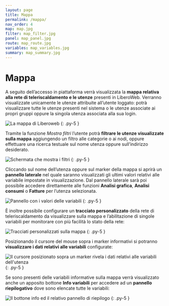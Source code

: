 ```yaml
---
layout: page
title: Mappa
permalink: /mappa/
nav_order: 4
map: map.jpg
filter: map_filter.jpg
panel: map_panel.jpg
route: map_route.jpg
variables: map_variables.jpg
summary: map_summary.jpg
---
```


# Mappa

A seguito dell’accesso in piattaforma verrà visualizzata la **mappa relativa alla rete di teleriscaldamento e le utenze** presenti in LiberoWeb.
Verranno visualizzate unicamente le utenze attribuite all’utente loggato: potrà visualizzare tutte le utenze presenti nel sistema o le utenze associate ai propri gruppi oppure la singola utenza associata alla sua login.

![La mappa di Liberoweb](/assets/images/{{page.map}})
{: .py-5 }

Tramite la funzione *Mostra filtri* l’utente potrà **filtrare le utenze visualizzate sulla mappa** aggiungendo un filtro alle categorie o ai nodi,  oppure effettuare una ricerca testuale sul nome utenza oppure sull’indirizzo desiderato.

![Schermata che mostra i filtri](/assets/images/{{page.filter}})
{: .py-5 }

Cliccando sul nome dell’utenza oppure sul marker della mappa si aprirà un **pannello laterale** nel quale saranno visualizzati gli ultimi valori relativi alle variabile impostate in visualizzazione.
Dal pannello laterale sarà poi possibile accedere direttamente alle funzioni **Analisi grafica**, **Analisi consumi** o **Fatture** per l’utenza selezionata.

![Pannello con i valori delle variabili](/assets/images/{{page.panel}})
{: .py-5 }

È inoltre possibile configurare un **tracciato personalizzato** della rete di teleriscaldamento da visualizzare sulla mappa e l’abilitazione di singole variabili per monitorare con più facilità lo stato della rete:

![Tracciati personalizzati sulla mappa](/assets/images/{{page.route}})
{: .py-5 }

Posizionando il cursore del mouse sopra i marker informativi si potranno **visualizzare i dati relativi alle variabili** configurate:

![Il cursore posizionato sopra un marker rivela i dati relativi alle variabili dell'utenza](/assets/images/{{page.route}})
{: .py-5 }

Se sono presenti delle variabili informative sulla mappa verrà visualizzato anche un apposito bottone **Info variabili** per accedere ad un **pannello riepilogativo** dove sono elencate tutte le variabili:

![Il bottone info ed il relativo pannello di riepilogo](/assets/images/{{page.summary}})
{: .py-5 }
